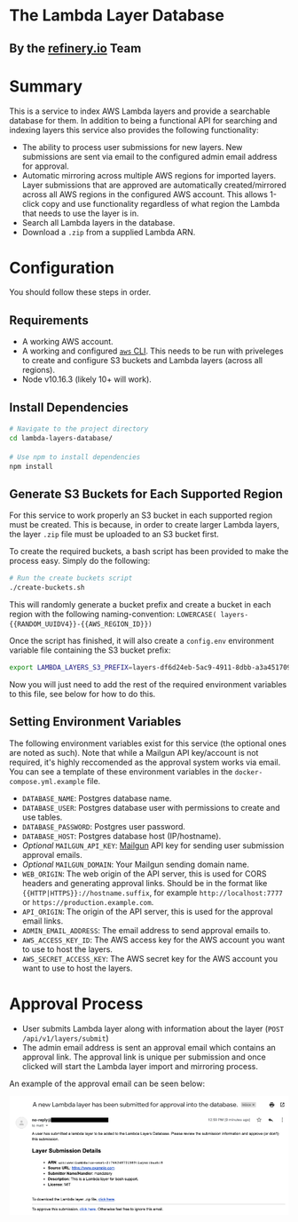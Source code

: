 # The Lambda Layer Database
## By the [refinery.io](https://refinery.io) Team

# Summary

This is a service to index AWS Lambda layers and provide a searchable database for them. In addition to being a functional API for searching and indexing layers this service also provides the following functionality:

* The ability to process user submissions for new layers. New submissions are sent via email to the configured admin email address for approval.
* Automatic mirroring across multiple AWS regions for imported layers. Layer submissions that are approved are automatically created/mirrored across all AWS regions in the configured AWS account. This allows 1-click copy and use functionality regardless of what region the Lambda that needs to use the layer is in.
* Search all Lambda layers in the database.
* Download a `.zip` from a supplied Lambda ARN.

# Configuration

You should follow these steps in order.

## Requirements

* A working AWS account.
* A working and configured [`aws` CLI](https://aws.amazon.com/cli/). This needs to be run with priveleges to create and configure S3 buckets and Lambda layers (across all regions).
* Node v10.16.3 (likely 10+ will work).

## Install Dependencies

```bash
# Navigate to the project directory
cd lambda-layers-database/

# Use npm to install dependencies
npm install
```

## Generate S3 Buckets for Each Supported Region

For this service to work properly an S3 bucket in each supported region must be created. This is because, in order to create larger Lambda layers, the layer `.zip` file must be uploaded to an S3 bucket first.

To create the required buckets, a bash script has been provided to make the process easy. Simply do the following:

```bash
# Run the create buckets script
./create-buckets.sh
```

This will randomly generate a bucket prefix and create a bucket in each region with the following naming-convention:
`LOWERCASE( layers-{{RANDOM_UUIDV4}}-{{AWS_REGION_ID}}) `

Once the script has finished, it will also create a `config.env` environment variable file containing the S3 bucket prefix:

```bash
export LAMBDA_LAYERS_S3_PREFIX=layers-df6d24eb-5ac9-4911-8dbb-a3a451709006
```

Now you will just need to add the rest of the required environment variables to this file, see below for how to do this.

## Setting Environment Variables

The following environment variables exist for this service (the optional ones are noted as such). Note that while a Mailgun API key/account is not required, it's highly reccomended as the approval system works via email. You can see a template of these environment variables in the `docker-compose.yml.example` file.

* `DATABASE_NAME`: Postgres database name.
* `DATABASE_USER`: Postgres database user with permissions to create and use tables.
* `DATABASE_PASSWORD`: Postgres user password.
* `DATABASE_HOST`: Postgres database host (IP/hostname).
* *Optional* `MAILGUN_API_KEY`: [Mailgun](https://www.mailgun.com/) API key for sending user submission approval emails.
* *Optional* `MAILGUN_DOMAIN`: Your Mailgun sending domain name.
* `WEB_ORIGIN`: The web origin of the API server, this is used for CORS headers and generating approval links. Should be in the format like `{{HTTP|HTTPS}}://hostname.suffix`, for example `http://localhost:7777` or `https://production.example.com`.
* `API_ORIGIN`: The origin of the API server, this is used for the approval email links.
* `ADMIN_EMAIL_ADDRESS`: The email address to send approval emails to.
* `AWS_ACCESS_KEY_ID`: The AWS access key for the AWS account you want to use to host the layers.
* `AWS_SECRET_ACCESS_KEY`: The AWS secret key for the AWS account you want to use to host the layers.

# Approval Process

* User submits Lambda layer along with information about the layer (`POST /api/v1/layers/submit`)
* The admin email address is sent an approval email which contains an approval link. The approval link is unique per submission and once clicked will start the Lambda layer import and mirroring process.

An example of the approval email can be seen below:

![](img/approval-email.png)
